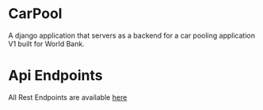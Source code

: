 
# CarPool
  A django application that servers as a backend for a car pooling application V1 built for World Bank.
  
# Api Endpoints
  All Rest Endpoints are available [here](https://wbcarpool.herokuapp.com/) 
  
